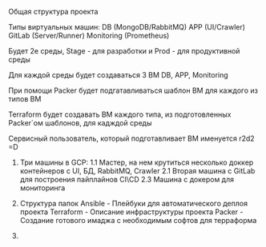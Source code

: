Общая структура проекта

Типы виртуальных машин:
  DB (MongoDB/RabbitMQ)
  APP (UI/Crawler)
  GitLab (Server/Runner)
  Monitoring (Prometheus)

Будет 2е среды, Stage - для разработки и Prod - для продуктивной среды

Для каждой среды будет создаваться 3 ВМ DB, APP, Monitoring

При помощи Packer будет подгатавливаться шаблон ВМ для каждого из типов ВМ

Terraform будет создавать ВМ каждого типа, из подготовленных Packer`ом шаблонов, для кадждой среды

Сервисный пользователь, который подготавливает ВМ именуется r2d2 =D

1. Три машины в GCP:
	1.1 Мастер, на нем крутиться несколько доккер контейнеров с UI, БД, RabbitMQ, Crawler
	2.1 Вторая машина с GitLab для построения пайплайнов CI\CD
	2.3 Машина с докером для мониторинга

2. Структура папок
	Ansible - Плейбуки для автоматического деплоя проекта
	Terraform - Описание инфраструктуры проекта 
	Packer - Создание готового имаджа с необходимым софтов для терраформа
	
3. 
